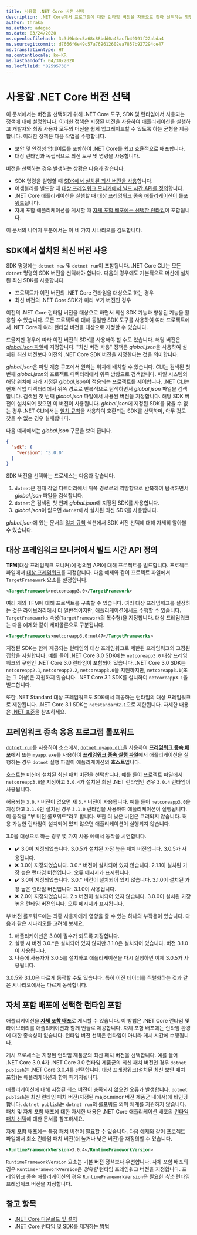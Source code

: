 ```yaml
---
title: 사용할 .NET Core 버전 선택
description: .NET Core에서 프로그램에 대한 런타임 버전을 자동으로 찾아 선택하는 방법을 알아봅니다. 또한 이 문서에서는 특정 버전을 강제로 적용하는 방법을 설명합니다.
author: thraka
ms.author: adegeo
ms.date: 03/24/2020
ms.openlocfilehash: 3c3d9b4ec5a68c88bdd0a45acfb49191f22abda4
ms.sourcegitcommit: d7666f6e49c57a769612602ea7857b927294ce47
ms.translationtype: HT
ms.contentlocale: ko-KR
ms.lasthandoff: 04/30/2020
ms.locfileid: "82595730"
---
```

# <a name="select-the-net-core-version-to-use"></a>사용할 .NET Core 버전 선택

이 문서에서는 버전을 선택하기 위해 .NET Core 도구, SDK 및 런타임에서 사용되는 정책에 대해 설명합니다. 이러한 정책은 지정된 버전을 사용하여 애플리케이션을 실행하고 개발자와 최종 사용자 모두의 머신을 쉽게 업그레이드할 수 있도록 하는 균형을 제공합니다. 이러한 정책은 다음 작업을 수행합니다.

- 보안 및 안정성 업데이트를 포함하여 .NET Core를 쉽고 효율적으로 배포합니다.
- 대상 런타임과 독립적으로 최신 도구 및 명령을 사용합니다.

버전을 선택하는 경우 발생하는 상황은 다음과 같습니다.

- SDK 명령을 실행할 때 [SDK에서 설치된 최신 버전을 사용](#the-sdk-uses-the-latest-installed-version)합니다.
- 어셈블리를 빌드할 때 [대상 프레임워크 모니커에서 빌드 시간 API를 정의](#target-framework-monikers-define-build-time-apis)합니다.
- .NET Core 애플리케이션을 실행할 때 [대상 프레임워크 종속 애플리케이션이 롤포워드](#framework-dependent-apps-roll-forward)됩니다.
- 자체 포함 애플리케이션을 게시할 때 [자체 포함 배포에는 선택한 런타임](#self-contained-deployments-include-the-selected-runtime)이 포함됩니다.

이 문서의 나머지 부분에서는 이 네 가지 시나리오를 검토합니다.

## <a name="the-sdk-uses-the-latest-installed-version"></a>SDK에서 설치된 최신 버전 사용

SDK 명령에는 `dotnet new` 및 `dotnet run`이 포함됩니다. .NET Core CLI는 모든 `dotnet` 명령의 SDK 버전을 선택해야 합니다. 다음의 경우에도 기본적으로 머신에 설치된 최신 SDK를 사용합니다.

- 프로젝트가 이전 버전의 .NET Core 런타임을 대상으로 하는 경우
- 최신 버전의 .NET Core SDK가 미리 보기 버전인 경우

이전의 .NET Core 런타임 버전을 대상으로 하면서 최신 SDK 기능과 향상된 기능을 활용할 수 있습니다. 모든 프로젝트에 대해 동일한 SDK 도구를 사용하여 여러 프로젝트에서 .NET Core의 여러 런타임 버전을 대상으로 지정할 수 있습니다.

드물지만 경우에 따라 이전 버전의 SDK를 사용해야 할 수도 있습니다. 해당 버전은 [*global.json* 파일](../tools/global-json.md)에 지정합니다. "최신 버전 사용" 정책은 *global.json*을 사용하여 설치된 최신 버전보다 이전의 .NET Core SDK 버전을 지정한다는 것을 의미합니다.

*global.json*은 파일 계층 구조에서 원하는 위치에 배치할 수 있습니다. CLI는 검색된 첫 번째 *global.json*의 프로젝트 디렉터리에서 위쪽 방향으로 검색합니다. 파일 시스템의 해당 위치에 따라 지정된 *global.json*이 적용되는 프로젝트를 제어합니다. .NET CLI는 현재 작업 디렉터리에서 위쪽 경로로 반복적으로 탐색하면서 *global.json* 파일을 검색합니다. 검색된 첫 번째 *global.json* 파일에서 사용된 버전을 지정합니다. 해당 SDK 버전이 설치되어 있으면 이 버전이 사용됩니다. *global.json*에 지정된 SDK를 찾을 수 없는 경우 .NET CLI에서는 [일치 규칙](../tools/global-json.md#matching-rules)을 사용하여 호환되는 SDK를 선택하며, 아무 것도 찾을 수 없는 경우 실패합니다.

다음 예제에서는 *global.json* 구문을 보여 줍니다.

``` json
{
  "sdk": {
    "version": "3.0.0"
  }
}
```

SDK 버전을 선택하는 프로세스는 다음과 같습니다.

1. `dotnet`은 현재 작업 디렉터리에서 위쪽 경로로의 역방향으로 반복하여 탐색하면서 *global.json* 파일을 검색합니다.
1. `dotnet`은 검색된 첫 번째 *global.json*에 지정된 SDK를 사용합니다.
1. *global.json*이 없으면 `dotnet`에서 설치된 최신 SDK를 사용합니다.

*global.json*에 있는 문서의 [일치 규칙](../tools/global-json.md#matching-rules) 섹션에서 SDK 버전 선택에 대해 자세히 알아볼 수 있습니다.

## <a name="target-framework-monikers-define-build-time-apis"></a>대상 프레임워크 모니커에서 빌드 시간 API 정의

**TFM**(대상 프레임워크 모니커)에 정의된 API에 대해 프로젝트를 빌드합니다. 프로젝트 파일에서 [대상 프레임워크](../../standard/frameworks.md)를 지정합니다. 다음 예제와 같이 프로젝트 파일에서 `TargetFramework` 요소를 설정합니다.

``` xml
<TargetFramework>netcoreapp3.0</TargetFramework>
```

여러 개의 TFM에 대해 프로젝트를 구축할 수 있습니다. 여러 대상 프레임워크를 설정하는 것은 라이브러리에서 더 일반적이지만, 애플리케이션에서도 수행할 수 있습니다. `TargetFrameworks` 속성(`TargetFramework`의 복수형)을 지정합니다. 대상 프레임워크는 다음 예제와 같이 세미콜론으로 구분됩니다.

``` xml
<TargetFrameworks>netcoreapp3.0;net47</TargetFrameworks>
```

지정된 SDK는 함께 제공되는 런타임의 대상 프레임워크로 제한된 프레임워크의 고정된 집합을 지원합니다. 예를 들어 .NET Core 3.0 SDK에는 `netcoreapp3.0` 대상 프레임워크의 구현인 .NET Core 3.0 런타임이 포함되어 있습니다. .NET Core 3.0 SDK는 `netcoreapp2.1`, `netcoreapp2.2`, `netcoreapp3.0`을 지원하지만, `netcoreapp3.1`(또는 그 이상)은 지원하지 않습니다. .NET Core 3.1 SDK를 설치하여 `netcoreapp3.1`을 빌드합니다.

또한 .NET Standard 대상 프레임워크도 SDK에서 제공하는 런타임의 대상 프레임워크로 제한됩니다. .NET Core 3.1 SDK는 `netstandard2.1`으로 제한됩니다. 자세한 내용은 [.NET 표준](../../standard/net-standard.md)을 참조하세요.

## <a name="framework-dependent-apps-roll-forward"></a>프레임워크 종속 응용 프로그램 롤포워드

[`dotnet run`](../tools/dotnet-run.md)를 사용하여 소스에서, [`dotnet myapp.dll`](../tools/dotnet.md#description)을 사용하여 [**프레임워크 종속 배포**](../deploying/index.md#publish-runtime-dependent)에서 또는 `myapp.exe`를 사용하여 [**프레임워크 종속 실행 파일**](../deploying/index.md#publish-runtime-dependent)에서 애플리케이션을 실행하는 경우 `dotnet` 실행 파일이 애플리케이션의 **호스트**입니다.

호스트는 머신에 설치된 최신 패치 버전을 선택합니다. 예를 들어 프로젝트 파일에서 `netcoreapp3.0`을 지정하고 `3.0.4`가 설치된 최신 .NET 런타임인 경우 `3.0.4` 런타임이 사용됩니다.

허용되는 `3.0.*` 버전이 없으면 새 `3.*` 버전이 사용됩니다. 예를 들어 `netcoreapp3.0`을 지정하고 `3.1.0`만 설치된 경우 `3.1.0` 런타임을 사용하여 애플리케이션이 실행됩니다. 이 동작을 "부 버전 롤포워드"라고 합니다. 또한 더 낮은 버전은 고려되지 않습니다. 허용 가능한 런타임이 설치되어 있지 않으면 애플리케이션이 실행되지 않습니다.

3\.0을 대상으로 하는 경우 몇 가지 사용 예에서 동작을 시연합니다.

- ✔️ 3.0이 지정되었습니다. 3.0.5가 설치된 가장 높은 패치 버전입니다. 3.0.5가 사용됩니다.
- ❌ 3.0이 지정되었습니다. 3\.0.* 버전이 설치되어 있지 않습니다. 2.1.1이 설치된 가장 높은 런타임 버전입니다. 오류 메시지가 표시됩니다.
- ✔️ 3.0이 지정되었습니다. 3\.0.* 버전이 설치되어 있지 않습니다. 3.1.0이 설치된 가장 높은 런타임 버전입니다. 3.1.0이 사용됩니다.
- ❌ 2.0이 지정되었습니다. 2\.x 버전이 설치되어 있지 않습니다. 3.0.0이 설치된 가장 높은 런타임 버전입니다. 오류 메시지가 표시됩니다.

부 버전 롤포워드에는 최종 사용자에게 영향을 줄 수 있는 하나의 부작용이 있습니다. 다음과 같은 시나리오를 고려해 보세요.

1. 애플리케이션은 3.0이 필수가 되도록 지정합니다.
2. 실행 시 버전 3.0.*은 설치되어 있지 않지만 3.1.0은 설치되어 있습니다. 버전 3.1.0이 사용됩니다.
3. 나중에 사용자가 3.0.5를 설치하고 애플리케이션을 다시 실행하면 이제 3.0.5가 사용됩니다.

3\.0.5와 3.1.0은 다르게 동작할 수도 있습니다. 특히 이진 데이터를 직렬화하는 것과 같은 시나리오에서는 다르게 동작합니다.

## <a name="self-contained-deployments-include-the-selected-runtime"></a>자체 포함 배포에 선택한 런타임 포함

애플리케이션을 [**자체 포함 배포**](../deploying/index.md#publish-self-contained)로 게시할 수 있습니다. 이 방법은 .NET Core 런타임 및 라이브러리를 애플리케이션과 함께 번들로 제공합니다. 자체 포함 배포에는 런타임 환경에 대한 종속성이 없습니다. 런타임 버전 선택은 런타임이 아니라 게시 시간에 수행됩니다.

게시 프로세스는 지정된 런타임 제품군의 최신 패치 버전을 선택합니다. 예를 들어 .NET Core 3.0.4가 .NET Core 3.0 런타임 제품군의 최신 패치 버전인 경우 `dotnet publish`는 .NET Core 3.0.4를 선택합니다. 대상 프레임워크(설치된 최신 보안 패치 포함)는 애플리케이션과 함께 패키지됩니다.

애플리케이션에 대해 지정된 최소 버전이 충족되지 않으면 오류가 발생합니다. `dotnet publish`는 최신 런타임 패치 버전(지정된 major.minor 버전 제품군 내에서)에 바인딩합니다. `dotnet publish`는 `dotnet run`의 롤포워드 의미 체계를 지원하지 않습니다. 패치 및 자체 포함 배포에 대한 자세한 내용은 .NET Core 애플리케이션 배포의 [런타임 패치 선택](../deploying/runtime-patch-selection.md)에 대한 문서를 참조하세요.

자체 포함 배포에는 특정 패치 버전이 필요할 수 있습니다. 다음 예제와 같이 프로젝트 파일에서 최소 런타임 패치 버전(더 높거나 낮은 버전)을 재정의할 수 있습니다.

``` xml
<RuntimeFrameworkVersion>3.0.4</RuntimeFrameworkVersion>
```

`RuntimeFrameworkVersion` 요소는 기본 버전 정책보다 우선합니다. 자체 포함 배포의 경우 `RuntimeFrameworkVersion`은 *정확한* 런타임 프레임워크 버전을 지정합니다. 프레임워크 종속 애플리케이션의 경우 `RuntimeFrameworkVersion`은 필요한 *최소* 런타임 프레임워크 버전을 지정합니다.

## <a name="see-also"></a>참고 항목

- [.NET Core 다운로드 및 설치](../install/index.md)
- [.NET Core 런타임 및 SDK를 제거하는 방법](../install/remove-runtime-sdk-versions.md)

